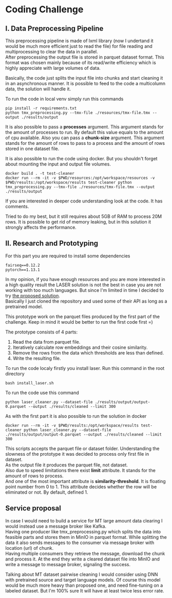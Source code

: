 # Coding Challenge

## I. Data Preprocessing Pipeline

This preprocessing pipeline is made of lxml library (now I undertand it would be 
much more efficient just to read the file) for file reading and multiprocessing to 
clear the data in parallel.  
After preprocessing the output file is stored in parquet dataset format. 
This format was chosen mainly because of its read/write efficiency which is 
highly appreciate with large volumes of data.  

Basically, the code just splits the input file into chunks and start cleaning it in 
an asynchronous manner. It is possible to feed to the code a multicolumn data, the 
solution will handle it.  

To run the code in local venv simply run this commands

```
pip install -r requirements.txt
python tmx_preprocessing.py --tmx-file ./resources/tmx-file.tmx --output ./results/output
```

It is also possible to pass a __processes__ argument. This argument stands for 
the amount of processes to run. By default this value equals to the amount of 
cpu available. Also you can pass a __chunk-size__ argument. This argument stands 
for the amount of rows to pass to a process and the amount of rows stored in one 
dataset file.

It is also possible to run the code using docker. But you shouldn't forget about 
mounting the input and output file volumes. 

```
docker build . -t test-cleaner
docker run --rm -it -v $PWD/resources:/opt/workspace/resources -v $PWD/results:/opt/workspace/results test-cleaner python tmx_preprocessing.py --tmx-file ./resources/tmx-file.tmx --output ./results/output
```

If you are interested in deeper code understanding look at the code. It has comments.  

Tried to do my best, but it still requires about 5GB of RAM to process 20M rows. It 
is possible to get rid of memory leaking, but in this solution it strongly affects 
the performance.

## II. Research and Prototyping
For this part you are required to install some dependencies
```
fairseq==0.12.2
pytorch==1.13.1
```

In my opinion, if you have enough resources and you are more interested in a high 
quality result the LASER solution is not the best in case you are not working with 
too much languages. But since I'm limited in time I decided to try 
[the proposed solution](https://github.com/facebookresearch/LASER).  
Basically I just cloned the repository and used some of their API as long as a 
pretrained model.  

This prototype work on the parquet files produced by the first part of the challenge. 
Keep in mind it would be better to run the first code first =)  

The prototype consists of 4 parts:
1. Read the data from parquet file.
2. Iteratively calculate row embeddings and their cosine similarity.
3. Remove the rows from the data which thresholds are less than defined.
4. Write the resulting file.

To run the code localy firstly you install laser. Run this command in the root directory
```
bash install_laser.sh
```
To run the code use this command
```
python laser_cleaner.py --dataset-file ./results/output/output-0.parquet --output ./results/cleaned --limit 300
```
As with the first part it is also possible to run the solution in docker  
```
docker run --rm -it -v $PWD/results:/opt/workspace/results test-cleaner python laser_cleaner.py --dataset-file ./results/output/output-0.parquet --output ./results/cleaned --limit 300
```
This scripts accepts the parquet file or dataset folder. Understanding the slowness 
of the prototype it was decided to process only first file in dataset.  
As the output file it produces the parquet file, not dataset.  
Also due to speed limitations there exist __limit__ attribute. It stands for the 
amount of rows to process.  
And one of the most important attribute is __similarity-threshold__. It is floating 
point number from 0 to 1. This attribute decides whether the row will be 
eliminated or not. By default, defined 1.  

## Service proposal
In case I would need to build a service for MT large amount data clearing I would 
instead use a message broker like Kafka.  
Having one producer like tmx_preprocessing.py which splits the data into feasible 
parts and stores them in MinIO in parquet format. While splitting the data it also 
sends messages to the consumer via message broker with location (url) of chunk.  
Having multiple consumers they retrieve the message, download the chunk and process 
it. At the end they write a cleared dataset file into MinIO and write a message to 
message broker, signaling the success.  

Talking about MT dataset pairwise cleaning I would consider using DNN with pretrained 
source and target language models. Of course this model would be much more heavy than
proposed one, and need fine-tuning on a labeled dataset. But I'm 100% sure It will 
have at least twice less error rate.



